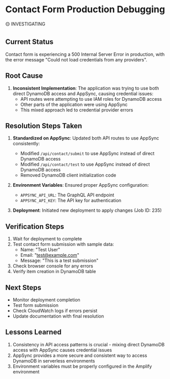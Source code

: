 # Contact Form Production Debugging

🟡 INVESTIGATING

## Current Status

Contact form is experiencing a 500 Internal Server Error in production, with the error message "Could not load credentials from any providers".

## Root Cause

1. **Inconsistent Implementation**: The application was trying to use both direct DynamoDB access and AppSync, causing credential issues:
   - API routes were attempting to use IAM roles for DynamoDB access
   - Other parts of the application were using AppSync
   - This mixed approach led to credential provider errors

## Resolution Steps Taken

1. **Standardized on AppSync**: Updated both API routes to use AppSync consistently:

   - Modified `/api/contact/submit` to use AppSync instead of direct DynamoDB access
   - Modified `/api/contact/test` to use AppSync instead of direct DynamoDB access
   - Removed DynamoDB client initialization code

2. **Environment Variables**: Ensured proper AppSync configuration:

   - `APPSYNC_API_URL`: The GraphQL API endpoint
   - `APPSYNC_API_KEY`: The API key for authentication

3. **Deployment**: Initiated new deployment to apply changes (Job ID: 235)

## Verification Steps

1. Wait for deployment to complete
2. Test contact form submission with sample data:
   - Name: "Test User"
   - Email: "test@example.com"
   - Message: "This is a test submission"
3. Check browser console for any errors
4. Verify item creation in DynamoDB table

## Next Steps

- Monitor deployment completion
- Test form submission
- Check CloudWatch logs if errors persist
- Update documentation with final resolution

## Lessons Learned

1. Consistency in API access patterns is crucial - mixing direct DynamoDB access with AppSync causes credential issues
2. AppSync provides a more secure and consistent way to access DynamoDB in serverless environments
3. Environment variables must be properly configured in the Amplify environment
